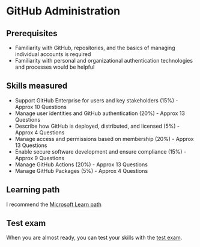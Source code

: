# GitHub Administration

## Prerequisites

- Familiarity with GitHub, repositories, and the basics of managing individual accounts is required
- Familiarity with personal and organizational authentication technologies and processes would be helpful

## Skills measured

- Support GitHub Enterprise for users and key stakeholders (15%) - Approx 10 Questions
- Manage user identities and GitHub authentication (20%) - Approx 13 Questions
- Describe how GitHub is deployed, distributed, and licensed (5%) - Approx 4 Questions
- Manage access and permissions based on membership (20%) - Approx 13 Questions
- Enable secure software development and ensure compliance (15%) - Approx 9 Questions
- Manage GitHub Actions (20%) - Approx 13 Questions
- Manage GitHub Packages (5%) - Approx 4 Questions

## Learning path

I recommend the [Microsoft Learn path](https://docs.microsoft.com/en-us/users/githubtraining/collections/mom7u1gzjdxw03)

## Test exam

When you are almost ready, you can test your skills with the [test exam](../exams/github-administration.md).
